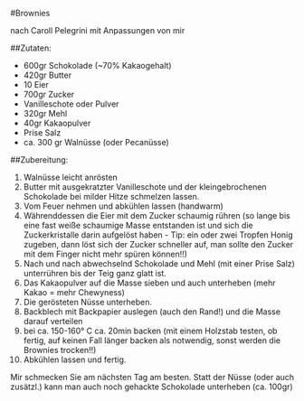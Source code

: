 #Brownies

nach Caroll Pelegrini mit Anpassungen von mir

##Zutaten:
- 600gr Schokolade (~70% Kakaogehalt) 
- 420gr Butter 
- 10 Eier 
- 700gr Zucker 
- Vanilleschote oder Pulver 
- 320gr Mehl 
- 40gr Kakaopulver 
- Prise Salz 
- ca. 300 gr Walnüsse (oder Pecanüsse)


##Zubereitung:
1. Walnüsse leicht anrösten 
1. Butter mit ausgekratzter Vanilleschote und der kleingebrochenen Schokolade bei milder Hitze schmelzen lassen. 
1. Vom Feuer nehmen und abkühlen lassen (handwarm)
2. Währenddessen die Eier mit dem Zucker schaumig rühren (so lange bis eine fast weiße schaumige Masse entstanden
	ist und sich die Zuckerkristalle darin aufgelöst haben - Tip: ein oder zwei Tropfen Honig zugeben, dann löst
	sich der Zucker schneller auf, man sollte den Zucker mit dem Finger nicht mehr spüren können!!) 
4. Nach und nach abwechselnd Schokolade und Mehl (mit einer Prise Salz) unterrühren bis der Teig ganz glatt ist. 
6. Das Kakaopulver auf die Masse sieben und auch unterheben (mehr Kakao = mehr Chewyness)
7. Die gerösteten Nüsse unterheben. 
7. Backblech mit Backpapier auslegen (auch den Rand!) und die Masse darauf verteilen 
7. bei ca. 150-160° C ca. 20min backen (mit einem Holzstab testen, ob fertig, auf keinen Fall länger backen als notwendig, sonst werden die Brownies trocken!!)
7. Abkühlen lassen und fertig. 

Mir schmecken Sie am nächsten Tag am besten.
Statt der Nüsse (oder auch zusätzl.) kann man auch noch gehackte Schokolade unterheben (ca. 100gr)
